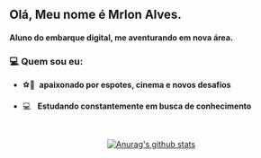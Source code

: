 

<!--
**marlonalessandro/marlonalessandro** is a ✨ _special_ ✨ repository because its `README.md` (this file) appears on your GitHub profile.

Here are some ideas to get you started:

- 🔭 I’m currently working on ...
- 🌱 I’m currently learning ...
- 👯 I’m looking to collaborate on ...
- 🤔 I’m looking for help with ...
- 💬 Ask me about ...
- 📫 How to reach me: ...
- 😄 Pronouns: ...
- ⚡ Fun fact: ...
--><h2> Olá, Meu nome é <strong>Mrlon Alves</strong>. 

<h4>Aluno do embarque digital, me aventurando em nova área.<h4>
      
  
<h3> 💻 Quem sou eu:</h3> 
      
- ⚽🎦&nbsp; <strong>apaixonado por espotes, cinema e novos desafios</strong>
- :computer: &nbsp; <strong>Estudando constantemente em busca de conhecimento </strong>




  </br>
<div align="center">
<a href="https://github-readme-stats-anuraghazra1.vercel.app/api?username=marlonalessandro"><img src="https://github-readme-stats.anuraghazra1.vercel.app/api?username=marlonalessandro&show_icons=true&include_all_commits=true&theme=radical" alt="Anurag's github stats"/>
</a>
</div>
